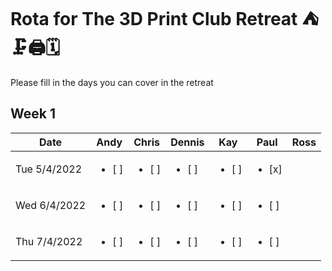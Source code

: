 # Rota for The 3D Print Club Retreat ⛺🗜️🖨️🗓️

Please fill in the days you can cover in the retreat

## Week 1

Date|Andy|Chris|Dennis|Kay|Paul|Ross
--|--|--|--|--|--|--
Tue 5/4/2022| <ul><li>[ ] </li>| <ul><li>[ ] </li>| <ul><li>[ ] </li>| <ul><li>[ ] </li>| <ul><li>[x] </li>|
Wed 6/4/2022| <ul><li>[ ] </li>| <ul><li>[ ] </li>| <ul><li>[ ] </li>| <ul><li>[ ] </li>| <ul><li>[ ] </li>|
Thu 7/4/2022| <ul><li>[ ] </li>| <ul><li>[ ] </li>| <ul><li>[ ] </li>| <ul><li>[ ] </li>| <ul><li>[ ] </li>|
